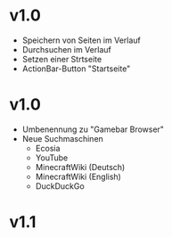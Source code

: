 # v1.0
* Speichern von Seiten im Verlauf
* Durchsuchen im Verlauf
* Setzen einer Strtseite
* ActionBar-Button "Startseite"

# v1.0
* Umbenennung zu "Gamebar Browser"
* Neue Suchmaschinen
  * Ecosia
  * YouTube
  * MinecraftWiki (Deutsch)
  * MinecraftWiki (English)
  * DuckDuckGo

# v1.1